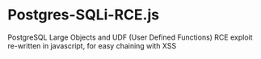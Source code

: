 # Postgres-SQLi-RCE.js
PostgreSQL Large Objects and UDF (User Defined Functions) RCE exploit re-written in javascript, for easy chaining with XSS
